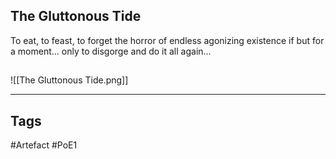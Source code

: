 ## The Gluttonous Tide
To eat, to feast, to forget the horror of endless agonizing existence
if but for a moment... only to disgorge and do it all again...
##
![[The Gluttonous Tide.png]]

---
## Tags
#Artefact
#PoE1